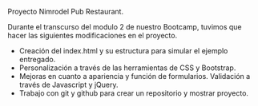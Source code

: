 Proyecto Nimrodel Pub Restaurant. 

Durante el transcurso del modulo 2 de nuestro Bootcamp, tuvimos que hacer las siguientes modificaciones en el proyecto.
* Creación del index.html y su estructura para simular el ejemplo entregado.
* Personalización a través de las herramientas de CSS y Bootstrap.
* Mejoras en cuanto a apariencia y función de formularios. Validación a través de Javascript y jQuery.
* Trabajo con git y github para crear un repositorio y mostrar proyecto. 
